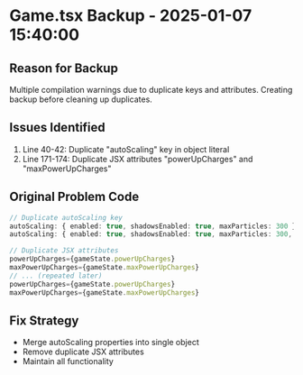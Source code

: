 # Game.tsx Backup - 2025-01-07 15:40:00

## Reason for Backup
Multiple compilation warnings due to duplicate keys and attributes. Creating backup before cleaning up duplicates.

## Issues Identified
1. Line 40-42: Duplicate "autoScaling" key in object literal
2. Line 171-174: Duplicate JSX attributes "powerUpCharges" and "maxPowerUpCharges"

## Original Problem Code
```typescript
// Duplicate autoScaling key
autoScaling: { enabled: true, shadowsEnabled: true, maxParticles: 300 },
autoScaling: { enabled: true, shadowsEnabled: true, maxParticles: 300, adaptiveTrailsActive: true },

// Duplicate JSX attributes
powerUpCharges={gameState.powerUpCharges}
maxPowerUpCharges={gameState.maxPowerUpCharges}
// ... (repeated later)
powerUpCharges={gameState.powerUpCharges}
maxPowerUpCharges={gameState.maxPowerUpCharges}
```

## Fix Strategy
- Merge autoScaling properties into single object
- Remove duplicate JSX attributes
- Maintain all functionality 
